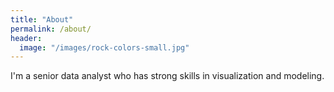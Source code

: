 ```yaml
---
title: "About"
permalink: /about/
header:
  image: "/images/rock-colors-small.jpg"
---
```


I'm a senior data analyst who has strong skills in visualization and modeling.